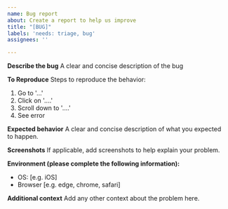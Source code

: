```yaml
---
name: Bug report
about: Create a report to help us improve
title: "[BUG]"
labels: 'needs: triage, bug'
assignees: ''

---
```


<!-- ISSUES MISSING IMPORTANT INFORMATION MAY BE CLOSED WITHOUT INVESTIGATION. -->

**Describe the bug**
A clear and concise description of the bug

**To Reproduce**
Steps to reproduce the behavior:
1. Go to '...'
2. Click on '....'
3. Scroll down to '....'
4. See error
<!-- if possible, please link to a GitHub project that reproduces the issue -->

**Expected behavior**
A clear and concise description of what you expected to happen.

**Screenshots**
If applicable, add screenshots to help explain your problem.

**Environment (please complete the following information):**
 - OS: [e.g. iOS]
 - Browser [e.g. edge, chrome, safari]

**Additional context**
Add any other context about the problem here.